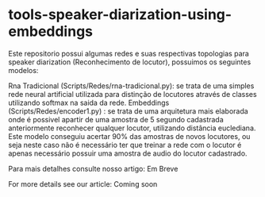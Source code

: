 # tools-speaker-diarization-using-embeddings
Este repositorio possui algumas redes e suas respectivas topologias para speaker diarization (Reconhecimento de locutor),
possuimos os seguintes modelos:

Rna Tradicional (Scripts/Redes/rna-tradicional.py): se trata de uma simples rede neural artificial utilizada para distinção de locutores através de classes utilizando softmax na saida da rede.
Embeddings (Scripts/Redes/encoder1.py) : se trata de uma arquitetura mais elaborada onde é possivel apartir de uma amostra de 5 segundo cadastrada anteriormente reconhecer qualquer locutor, utilizando distância euclediana. Este modelo conseguiu acertar 90% das amostras de novos locutores, ou seja neste caso não é necessário ter que treinar a rede com o locutor é apenas necessário possuir uma amostra de audio do locutor cadastrado.

Para mais detalhes consulte nosso artigo: Em Breve

For more details see our article: Coming soon
